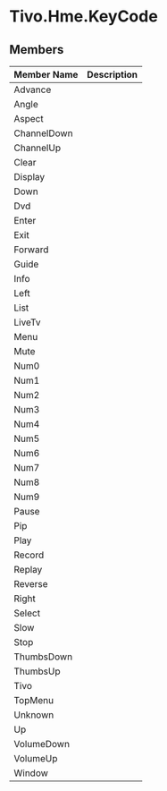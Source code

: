 # Tivo.Hme.KeyCode #

## Members ##
| **Member Name** | **Description** |
|:----------------|:----------------|
| Advance |  |
| Angle |  |
| Aspect |  |
| ChannelDown |  |
| ChannelUp |  |
| Clear |  |
| Display |  |
| Down |  |
| Dvd |  |
| Enter |  |
| Exit |  |
| Forward |  |
| Guide |  |
| Info |  |
| Left |  |
| List |  |
| LiveTv |  |
| Menu |  |
| Mute |  |
| Num0 |  |
| Num1 |  |
| Num2 |  |
| Num3 |  |
| Num4 |  |
| Num5 |  |
| Num6 |  |
| Num7 |  |
| Num8 |  |
| Num9 |  |
| Pause |  |
| Pip |  |
| Play |  |
| Record |  |
| Replay |  |
| Reverse |  |
| Right |  |
| Select |  |
| Slow |  |
| Stop |  |
| ThumbsDown |  |
| ThumbsUp |  |
| Tivo |  |
| TopMenu |  |
| Unknown |  |
| Up |  |
| VolumeDown |  |
| VolumeUp |  |
| Window |  |
